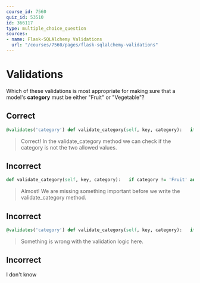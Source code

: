 ```yaml
---
course_id: 7560
quiz_id: 53510
id: 366117
type: multiple_choice_question
sources:
- name: Flask-SQLAlchemy Validations
  url: "/courses/7560/pages/flask-sqlalchemy-validations"
---
```


# Validations

Which of these validations is most appropriate for making sure that a model's
**category** must be either "Fruit" or "Vegetable"?

## Correct

```ruby
@validates('category') def validate_category(self, key, category):   if category != 'Fruit' and category != 'Vegetable':       raise ValueError("Category must be Fruit or Vegetable.")   return category
```

> Correct! In the validate\_category method we can check if the category is not
> the two allowed values.

## Incorrect

```ruby
def validate_category(self, key, category):   if category != 'Fruit' and category != 'Vegetable':       raise ValueError("Category must be Fruit or Vegetable.")   return category
```

> Almost! We are missing something important before we write the
> validate\_category method.

## Incorrect

```ruby
@validates('category') def validate_category(self, key, category):   if category == 'Fruit' and category == 'Vegetable':       raise ValueError("Category must be Fruit or Vegetable.")   return category
```

> Something is wrong with the validation logic here.&nbsp;

## Incorrect

I don't know
